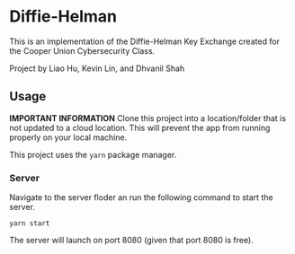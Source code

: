 # Diffie-Helman

This is an implementation of the Diffie-Helman Key Exchange created for the Cooper Union Cybersecurity Class.

Project by Liao Hu, Kevin Lin, and Dhvanil Shah

## Usage

**IMPORTANT INFORMATION** Clone this project into a location/folder that is not updated to a cloud location. This will prevent the app from running properly on your local machine.

This project uses the `yarn` package manager.

### Server

Navigate to the server floder an run the following command to start the server.

`yarn start`

The server will launch on port 8080 (given that port 8080 is free).
